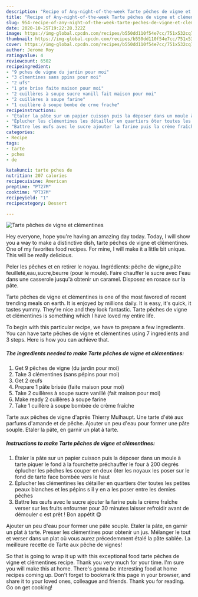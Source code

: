 ```yaml
---
description: "Recipe of Any-night-of-the-week Tarte pêches de vigne et clémentines"
title: "Recipe of Any-night-of-the-week Tarte pêches de vigne et clémentines"
slug: 954-recipe-of-any-night-of-the-week-tarte-peches-de-vigne-et-clementines
date: 2020-10-25T19:22:28.322Z
image: https://img-global.cpcdn.com/recipes/b550dd110f54e7cc/751x532cq70/tarte-peches-de-vigne-et-clementines-photo-principale-de-la-recette.jpg
thumbnail: https://img-global.cpcdn.com/recipes/b550dd110f54e7cc/751x532cq70/tarte-peches-de-vigne-et-clementines-photo-principale-de-la-recette.jpg
cover: https://img-global.cpcdn.com/recipes/b550dd110f54e7cc/751x532cq70/tarte-peches-de-vigne-et-clementines-photo-principale-de-la-recette.jpg
author: Jerome Roy
ratingvalue: 4
reviewcount: 6502
recipeingredient:
- "9 pches de vigne du jardin pour moi"
- "3 clmentines sans ppins pour moi"
- "2 ufs"
- "1 pte brise faite maison pour moi"
- "2 cuillères à soupe sucre vanill fait maison pour moi"
- "2 cuillères à soupe farine"
- "1 cuillère à soupe bombe de crme frache"
recipeinstructions:
- "Étaler la pâte sur un papier cuisson puis la déposer dans un moule à tarte piquer le fond à la fourchette préchauffer le four à 200 degrés éplucher les pêches les couper en deux ôter les noyaux les poser sur le fond de tarte face bombée vers le haut"
- "Éplucher les clémentines les détailler en quartiers ôter toutes les petites peaux blanches et les pépins s il y en a les poser entre les demies pêches"
- "Battre les œufs avec le sucre ajouter la farine puis la crème fraîche verser sur les fruits enfourner pour 30 minutes laisser refroidir avant de démouler c est prêt ! Bon appétit 😋"
categories:
- Recipe
tags:
- tarte
- pches
- de

katakunci: tarte pches de 
nutrition: 207 calories
recipecuisine: American
preptime: "PT27M"
cooktime: "PT37M"
recipeyield: "1"
recipecategory: Dessert

---
```



![Tarte pêches de vigne et clémentines](https://img-global.cpcdn.com/recipes/b550dd110f54e7cc/751x532cq70/tarte-peches-de-vigne-et-clementines-photo-principale-de-la-recette.jpg)

Hey everyone, hope you're having an amazing day today. Today, I will show you a way to make a distinctive dish, tarte pêches de vigne et clémentines. One of my favorites food recipes. For mine, I will make it a little bit unique. This will be really delicious.

Peler les pêches et en retirer le noyau. Ingrédients: pêche de vigne,pâte feuilleté,eau,sucre,beurre (pour le moule). Faire chauffer le sucre avec l&#39;eau dans une casserole jusqu&#39;à obtenir un caramel. Disposez en rosace sur la pâte.

Tarte pêches de vigne et clémentines is one of the most favored of recent trending meals on earth. It is enjoyed by millions daily. It is easy, it's quick, it tastes yummy. They're nice and they look fantastic. Tarte pêches de vigne et clémentines is something which I have loved my entire life.


To begin with this particular recipe, we have to prepare a few ingredients. You can have tarte pêches de vigne et clémentines using 7 ingredients and 3 steps. Here is how you can achieve that.

<!--inarticleads1-->

##### The ingredients needed to make Tarte pêches de vigne et clémentines:

1. Get 9 pêches de vigne (du jardin pour moi)
1. Take 3 clémentines (sans pépins pour moi)
1. Get 2 œufs
1. Prepare 1 pâte brisée (faite maison pour moi)
1. Take 2 cuillères à soupe sucre vanillé (fait maison pour moi)
1. Make ready 2 cuillères à soupe farine
1. Take 1 cuillère à soupe bombée de crème fraîche


Tarte aux pêches de vigne d&#39;après Thierry Mulhaupt. Une tarte d&#39;été aux parfums d&#39;amande et de pêche. Ajouter un peu d&#39;eau pour former une pâte souple. Etaler la pâte, en garnir un plat à tarte. 

<!--inarticleads2-->

##### Instructions to make Tarte pêches de vigne et clémentines:

1. Étaler la pâte sur un papier cuisson puis la déposer dans un moule à tarte piquer le fond à la fourchette préchauffer le four à 200 degrés éplucher les pêches les couper en deux ôter les noyaux les poser sur le fond de tarte face bombée vers le haut
1. Éplucher les clémentines les détailler en quartiers ôter toutes les petites peaux blanches et les pépins s il y en a les poser entre les demies pêches
1. Battre les œufs avec le sucre ajouter la farine puis la crème fraîche verser sur les fruits enfourner pour 30 minutes laisser refroidir avant de démouler c est prêt ! Bon appétit 😋


Ajouter un peu d&#39;eau pour former une pâte souple. Etaler la pâte, en garnir un plat à tarte. Presser les clémentines pour obtenir un jus. Mélanger le tout et verser dans un plat où vous aurez précedemment étalé la pâte sablée. La meilleure recette de Tarte aux pêche de vignes! 

So that is going to wrap it up with this exceptional food tarte pêches de vigne et clémentines recipe. Thank you very much for your time. I'm sure you will make this at home. There's gonna be interesting food at home recipes coming up. Don't forget to bookmark this page in your browser, and share it to your loved ones, colleague and friends. Thank you for reading. Go on get cooking!
